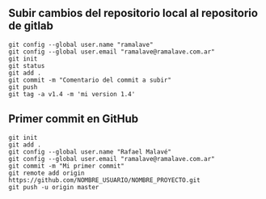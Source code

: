 ## Subir cambios del repositorio local al repositorio de gitlab
```console
git config --global user.name "ramalave"
git config --global user.email "ramalave@ramalave.com.ar"
git init
git status
git add .
git commit -m "Comentario del commit a subir"
git push
git tag -a v1.4 -m 'mi version 1.4'
```

## Primer commit en GitHub
```console
git init
git add .
git config --global user.name "Rafael Malavé"
git config --global user.email "ramalave@ramalave.com.ar"
git commit -m "Mi primer commit"
git remote add origin https://github.com/NOMBRE_USUARIO/NOMBRE_PROYECTO.git
git push -u origin master
```